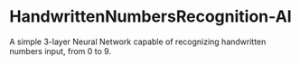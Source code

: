 # HandwrittenNumbersRecognition-AI
A simple 3-layer Neural Network capable of recognizing handwritten numbers input, from 0 to 9.
